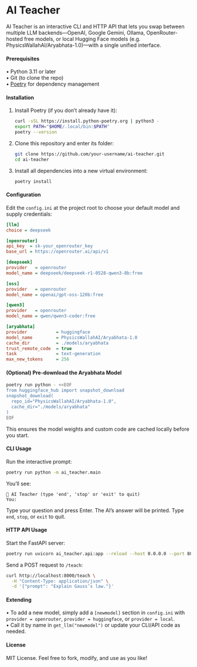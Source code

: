 # AI Teacher

AI Teacher is an interactive CLI and HTTP API that lets you swap between multiple LLM backends—OpenAI, Google Gemini, Ollama, OpenRouter-hosted free models, or local Hugging Face models (e.g. PhysicsWallahAI/Aryabhata-1.0)—with a single unified interface.

#### Prerequisites  
• Python 3.11 or later  
• Git (to clone the repo)  
• [Poetry](https://python-poetry.org/) for dependency management  

#### Installation  

1. Install Poetry (if you don’t already have it):

   ```bash
   curl -sSL https://install.python-poetry.org | python3 -
   export PATH="$HOME/.local/bin:$PATH"
   poetry --version
   ```

2. Clone this repository and enter its folder:

   ```bash
   git clone https://github.com/your-username/ai-teacher.git
   cd ai-teacher
   ```

3. Install all dependencies into a new virtual environment:

   ```bash
   poetry install
   ```

#### Configuration  

Edit the `config.ini` at the project root to choose your default model and supply credentials:

```ini
[llm]
choice = deepseek

[openrouter]
api_key  = sk-your_openrouter_key
base_url = https://openrouter.ai/api/v1

[deepseek]
provider   = openrouter
model_name = deepseek/deepseek-r1-0528-qwen3-8b:free

[oss]
provider   = openrouter
model_name = openai/gpt-oss-120b:free

[qwen3]
provider   = openrouter
model_name = qwen/qwen3-coder:free

[aryabhata]
provider           = huggingface
model_name         = PhysicsWallahAI/Aryabhata-1.0
cache_dir          = ./models/aryabhata
trust_remote_code  = true
task               = text-generation
max_new_tokens     = 256
```

#### (Optional) Pre-download the Aryabhata Model  

```bash
poetry run python - <<EOF
from huggingface_hub import snapshot_download
snapshot_download(
  repo_id="PhysicsWallahAI/Aryabhata-1.0",
  cache_dir="./models/aryabhata"
)
EOF
```

This ensures the model weights and custom code are cached locally before you start.

#### CLI Usage  

Run the interactive prompt:

```bash
poetry run python -m ai_teacher.main
```

You’ll see:

```
🤖 AI Teacher (type 'end', 'stop' or 'exit' to quit)
You:
```

Type your question and press Enter. The AI’s answer will be printed. Type `end`, `stop`, or `exit` to quit.

#### HTTP API Usage  

Start the FastAPI server:

```bash
poetry run uvicorn ai_teacher.api:app --reload --host 0.0.0.0 --port 8000
```

Send a POST request to `/teach`:

```bash
curl http://localhost:8000/teach \
  -H "Content-Type: application/json" \
  -d '{"prompt": "Explain Gauss’s law."}'
```

#### Extending  

• To add a new model, simply add a `[newmodel]` section in `config.ini` with `provider = openrouter`, `provider = huggingface`, or `provider = local`.  
• Call it by name in `get_llm("newmodel")` or update your CLI/API code as needed.

#### License  

MIT License. Feel free to fork, modify, and use as you like!